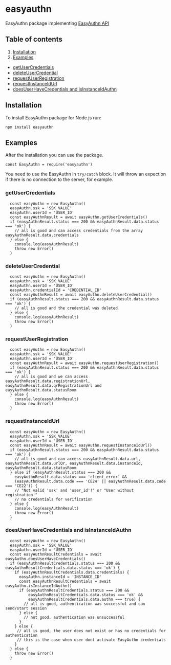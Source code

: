 # easyauthn
EasyAuthn package implementing [EasyAuthn API](https://github.com/easyauthn/api-doc)

## Table of contents

1. [Installation](#installation)
2. [Examples](#examples)
  * [getUserCredentials](#getusercredentials)
  * [deleteUserCredential](#deleteusercredential)
  * [requestUserRegistration](#requestuserregistration)
  * [requestInstanceIdUrl](#requestinstanceidurl)
  * [doesUserHaveCredentials and isInstanceIdAuthn](#doesuserhavecredentials-and-isinstanceidauthn)

## Installation

To install EasyAuthn package for Node.js run:
```
npm install easyauthn
```

## Examples

After the installation you can use the package.
```
const EasyAuthn = require('easyauthn')
```
You need to use the EasyAuthn in `try/catch` block. It will throw an expection if there is no connection to the server, for example. 

### getUserCredentials
```
  const easyAuthn = new EasyAuthn()
  easyAuthn.ssk = 'SSK_VALUE'
  easyAuthn.userId = 'USER_ID'
  const easyAuthnResult = await easyAuthn.getUserCredentials()
  if (easyAuthnResult.status === 200 && easyAuthnResult.data.status === 'ok') {
    // all is good and can access credentials from the array easyAuthnResult.data.credentials
  } else {
    console.log(easyAuthnResult)
    throw new Error()
  }
 ```
### deleteUserCredential
```
  const easyAuthn = new EasyAuthn()
  easyAuthn.ssk = 'SSK_VALUE'
  easyAuthn.userId = 'USER_ID'
  easyAuthn.credentialId = 'CREDENTIAL_ID'
  const easyAuthnResult = await easyAuthn.deleteUserCredential()
  if (easyAuthnResult.status === 200 && easyAuthnResult.data.status === 'ok') {
    // all is good and the credential was deleted
  } else {
    console.log(easyAuthnResult)
    throw new Error()
  }
```
### requestUserRegistration
```
  const easyAuthn = new EasyAuthn()
  easyAuthn.ssk = 'SSK_VALUE'
  easyAuthn.userId = 'USER_ID'
  const easyAuthnResult = await easyAuthn.requestUserRegistration()
  if (easyAuthnResult.status === 200 && easyAuthnResult.data.status === 'ok') {
    // all is good and we can access easyAuthnResult.data.registrationUrl, easyAuthnResult.data.qrRegistrationUrl and easyAuthnResult.data.statusRoom
  } else {
    console.log(easyAuthnResult)
    throw new Error()
  }
```
### requestInstanceIdUrl
```
  const easyAuthn = new EasyAuthn()
  easyAuthn.ssk = 'SSK_VALUE'
  easyAuthn.userId = 'USER_ID'
  const easyAuthnResult = await easyAuthn.requestInstanceIdUrl()
  if (easyAuthnResult.status === 200 && easyAuthnResult.data.status === 'ok') {
    // all is good and can access easyAuthnResult.data.url, easyAuthnResult.data.urlQr, easyAuthnResult.data.instanceId, easyAuthnResult.data.statusRoom
  } else if (easyAuthnResult.status === 200 &&
    easyAuthnResult.data.status === 'client_error' &&
    (easyAuthnResult.data.code === 'CE24' || easyAuthnResult.data.code === 'CE22')) {
    // "Not valid 'ssk' and 'user_id'!" or "User without registration!"
    // no credentials for verification
  } else {
    console.log(easyAuthnResult)
    throw new Error()
  }
```
### doesUserHaveCredentials and isInstanceIdAuthn
```
  const easyAuthn = new EasyAuthn()
  easyAuthn.ssk = 'SSK_VALUE'
  easyAuthn.userId = 'USER_ID'
  const easyAuthnResultCredentials = await easyAuthn.doesUserHaveCredentials()
  if (easyAuthnResultCredentials.status === 200 && easyAuthnResultCredentials.data.status === 'ok') {
    if (easyAuthnResultCredentials.data.credentials) {
      easyAuthn.instanceId = 'INSTANCE_ID'
      const easyAuthnResultCredentials = await easyAuthn.isInstanceIdAuthn()
      if (easyAuthnResultCredentials.status === 200 &&
          easyAuthnResultCredentials.data.status === 'ok' &&
          easyAuthnResultCredentials.data.authn === true) {
        // all is good, authentication was successful and can send/start session
      } else {
        // not good, authentication was unsuccessful
      }
    } else {
     // all is good, the user does not exist or has no credentials for authentication
     // this is the case when user dont activate EasyAuthn credentials
    }
  } else {
    throw new Error()
  }
```
